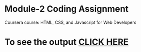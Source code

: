 

# Module-2 Coding Assignment

Coursera course: HTML, CSS, and Javascript for Web Developers

# To see the output [CLICK HERE](https://github.com/KalpeshMahida0212/Coursera-HTML-CSS-and-JavaScript-for-Web-Developers/blob/main/Assignment%202/index.html)
